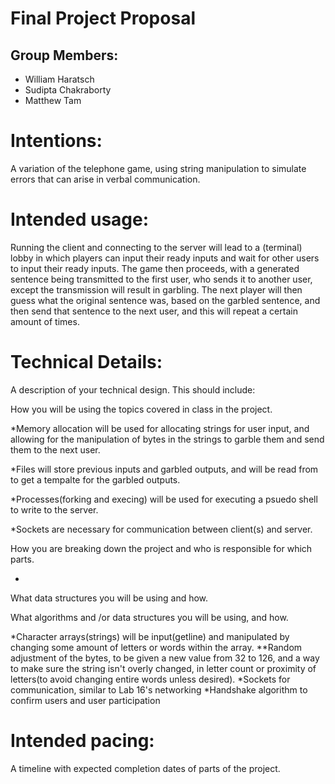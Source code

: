 # Final Project Proposal

## Group Members:

* William Haratsch
* Sudipta Chakraborty
* Matthew Tam
       
# Intentions:

A variation of the telephone game, using string manipulation to simulate errors that can arise in verbal communication.
    
# Intended usage:

Running the client and connecting to the server will lead to a (terminal) lobby in which players can input their ready inputs and wait for other users to input their ready inputs.
The game then proceeds, with a generated sentence being transmitted to the first user, who sends it to another user, except the transmission will result in garbling. The next player will then guess what the original sentence was, based on the garbled sentence, and then send that sentence to the next user, and this will repeat a certain amount of times.
  
# Technical Details:

A description of your technical design. This should include:

How you will be using the topics covered in class in the project.

*Memory allocation will be used for allocating strings for user input, and allowing for the manipulation of bytes in the strings to garble them and send them to the next user.

*Files will store previous inputs and garbled outputs, and will be read from to get a tempalte for the garbled outputs.

*Processes(forking and execing) will be used for executing a psuedo shell to write to the server.

*Sockets are necessary for communication between client(s) and server.
     
How you are breaking down the project and who is responsible for which parts.

- 
  
What data structures you will be using and how.
     
What algorithms and /or data structures you will be using, and how.

*Character arrays(strings) will be input(getline) and manipulated by changing some amount of letters or words within the array.
**Random adjustment of the bytes, to be given a new value from 32 to 126, and a way to make sure the string isn't overly changed, in letter count or proximity of letters(to avoid changing entire words unless desired).
*Sockets for communication, similar to Lab 16's networking
*Handshake algorithm to confirm users and user participation
    
# Intended pacing:

A timeline with expected completion dates of parts of the project.
